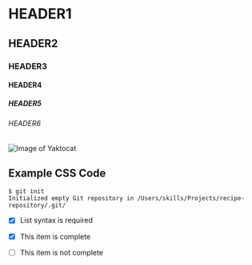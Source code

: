 # HEADER1
<!-- This is a level 1 header. Use this for main sections or titles. -->

## HEADER2
<!-- This is a level 2 header. Use this for subsections under HEADER1. -->

### HEADER3
<!-- This is a level 3 header. Use this for further subsections under HEADER2. -->

#### HEADER4
<!-- This is a level 4 header. Use this for deeper subsections under HEADER3. -->

##### HEADER5
<!-- This is a level 5 header. Use this for more specific sections under HEADER4. -->

###### HEADER6
<!-- This is a level 6 header. The smallest header size, typically used for very specific details. -->

![Image of Yaktocat](https://octodex.github.com/images/yaktocat.png)
<!-- This is an image markdown. The alt text is "Image of Yaktocat" and the URL is where the image is hosted. -->

## Example CSS Code
<!-- This section contains a code snippet. Use backticks for code blocks. -->

```
$ git init
Initialized empty Git repository in /Users/skills/Projects/recipe-repository/.git/
```
<!-- This is a Git command showing the initialization of a new Git repository. -->

- [x] List syntax is required
<!-- This checkbox is marked, indicating that this item is complete. -->

- [x] This item is complete
<!-- This checkbox is marked, indicating that this item is complete. -->

- [ ] This item is not complete
<!-- This checkbox is empty, indicating that this item is still pending. -->
